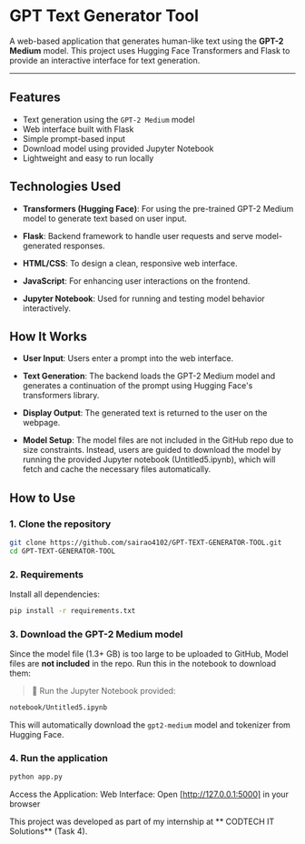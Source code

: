 
#  GPT Text Generator Tool

A web-based application that generates human-like text using the **GPT-2 Medium** model. This project uses Hugging Face Transformers and Flask to provide an interactive interface for text generation.

---

##  Features

- Text generation using the `GPT-2 Medium` model
- Web interface built with Flask
- Simple prompt-based input
- Download model using provided Jupyter Notebook
- Lightweight and easy to run locally

  
## Technologies Used
- **Transformers (Hugging Face)**: For using the pre-trained GPT-2 Medium model to generate text based on user input.

- **Flask**: Backend framework to handle user requests and serve model-generated responses.

- **HTML/CSS**: To design a clean, responsive web interface.

- **JavaScript**: For enhancing user interactions on the frontend.

- **Jupyter Notebook**: Used for running and testing model behavior interactively.

## How It Works
- **User Input**:
Users enter a prompt into the web interface.

- **Text Generation**:
The backend loads the GPT-2 Medium model and generates a continuation of the prompt using Hugging Face's transformers library.

- **Display Output**:
The generated text is returned to the user on the webpage.

- **Model Setup**:
The model files are not included in the GitHub repo due to size constraints. Instead, users are guided to download the model by running the provided Jupyter notebook (Untitled5.ipynb), which will fetch and cache the necessary files automatically.



##  How to Use

### 1. **Clone the repository**

```bash
git clone https://github.com/sairao4102/GPT-TEXT-GENERATOR-TOOL.git
cd GPT-TEXT-GENERATOR-TOOL
```

### 2.  Requirements

Install all dependencies:

```bash
pip install -r requirements.txt
```

### 3. **Download the GPT-2 Medium model**

Since the model file (1.3+ GB) is too large to be uploaded to GitHub, 
Model files are **not included** in the repo. Run this in the notebook to download them:

> 🧾 Run the Jupyter Notebook provided:

```bash
notebook/Untitled5.ipynb
```

This will automatically download the `gpt2-medium` model and tokenizer from Hugging Face.

### 4. **Run the application**

```bash
python app.py
```

Access the Application:
Web Interface: Open [http://127.0.0.1:5000] in your browser


This project was developed as part of my internship at ** CODTECH IT Solutions** (Task 4).


